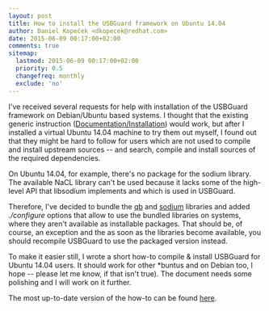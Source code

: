 ```yaml
---
layout: post
title: How to install the USBGuard framework on Ubuntu 14.04
author: Daniel Kopeček <dkopecek@redhat.com>
date: 2015-06-09 00:17:00+02:00
comments: true
sitemap:
  lastmod: 2015-06-09 00:17:00+02:00
  priority: 0.5
  changefreq: monthly
  exclude: 'no'
---
```


I've received several requests for help with installation of the USBGuard framework on Debian/Ubuntu based systems. I thought that the existing generic instruction ([Documentation/Installation](https://usbguard.github.io/documentation/compilation.html)) would work, but after I installed a virtual Ubuntu 14.04 machine to try them out myself, I found out that they might be hard to follow for users which are not used to compile and install upstream sources -- and search, compile and install sources of the required dependencies.

On Ubuntu 14.04, for example, there's no package for the sodium library. The available NaCL library can't be used because it lacks some of the high-level API that libsodium implements and which is used in USBGuard.

Therefore, I've decided to bundle the [qb](https://github.com/ClusterLabs/libqb) and [sodium](https://github.com/jedisct1/libsodium) libraries and added *./configure* options that allow to use the bundled libraries on systems, where they aren't available as installable packages. That should be, of course, an exception and the as soon as the libraries become available, you should recompile USBGuard to use the packaged version instead.

To make it easier still, I wrote a short how-to compile & install USBGuard for Ubuntu 14.04 users. It should work for other \*buntus and on Debian too, I hope -- please let me know, if that isn't true). The document needs some polishing and I will work on it further.

The most up-to-date version of the how-to can be found [here](https://github.com/dkopecek/usbguard/blob/master/doc/usbguard-on-ubuntu-14.04.md).

